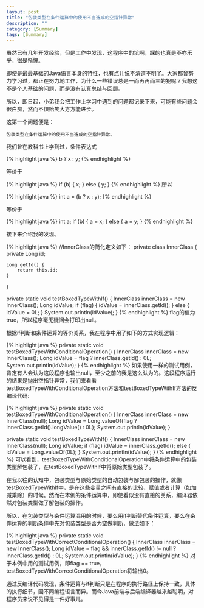 ```yaml
---
layout: post
title: "包装类型在条件运算中的使用不当造成的空指针异常"
description: ""
category: [Summary]
tags: [Summary]
---
```

<link rel="stylesheet" href="{{ site.baseurl }}/css/pygments.css">

虽然已有几年开发经验，但是工作中发现，这程序中的坑啊，踩的也真是不亦乐乎，很是惭愧。

即使是最最基础的Java语言本身的特性，也有点儿说不清道不明了。大家都曾努力学习过，都正在努力地工作，为什么一些错误总是一而再再而三的犯呢？我想这不是个人基础的问题，而是没有认真总结与回顾。

所以，即日起，小弟我会把工作上学习中遇到的问题都记录下来，可能有些问题会很白痴，然而不惧贻笑大方方能进步。

<!-- more -->

这第一个问题便是：

```
包装类型在条件运算中的使用不当造成的空指针异常。
```

我们曾在教科书上学到过，条件表达式

{% highlight java %}
b ? x : y;
{% endhighlight %}

等价于

{% highlight java %}
if (b) {
  x;
} else {
  y;
}
{% endhighlight %}
所以

{% highlight java %}
int a = (b ? x : y);
{% endhighlight %}

等价于

{% highlight java %}
int a;
if (b) {
  a = x;
} else {
  a = y;
}
{% endhighlight %}

接下来介绍我的发现。

{% highlight java %}
//InnerClass的简化定义如下：
private class InnerClass {
    private Long id;
    
    Long getId() {
        return this.id;
    }
}

private static void testBoxedTypeWithIf() {
    InnerClass innerClass = new InnerClass();
    Long idValue;
    if (flag) {
        idValue = innerClass.getId();
    } else {
        idValue = 0L;
    }
    System.out.println(idValue);
}
{% endhighlight %}
flag的值为true，所以程序毫无疑问会打印出null。

根据if判断和条件运算的等价关系，我在程序中用了如下的方式实现逻辑：

{% highlight java %}
private static void testBoxedTypeWithConditionalOperation() {
    InnerClass innerClass = new InnerClass();
    Long idValue = flag ? innerClass.getId() : 0L;
    System.out.println(idValue);
}
{% endhighlight %}
如果使用一样的测试用例，肯定有人会认为这段程序也输出null，至少之前的我是这么认为的。这段程序运行的结果是抛出空指针异常，我们来看看testBoxedTypeWithConditionalOperation方法和testBoxedTypeWithIf方法的反编译代码:

{% highlight java %}
private static void testBoxedTypeWithConditionalOperation() {
    InnerClass innerClass = new InnerClass(null);
    Long idValue = Long.valueOf(flag ? innerClass.getId().longValue() : 0L);
    System.out.println(idValue);
}

private static void testBoxedTypeWithIf() {
    InnerClass innerClass = new InnerClass(null);
    Long idValue;
    if (flag)
      idValue = innerClass.getId();
    else {
      idValue = Long.valueOf(0L);
    }
    System.out.println(idValue);
}
{% endhighlight %}
可以看到，testBoxedTypeWithConditionalOperation中将条件运算中的包装类型解包装了，在testBoxedTypeWithIf中将原始类型包装了。

在我以往的认知中，包装类型与原始类型的自动包装与解包装的操作，就像testBoxedTypeWithIf中，是在这些变量之间有直接的比较、赋值或者计算（如加减乘除）的时候。然而在本例的条件运算中，即使看似没有直接的关系，编译器依然对包装类型做了解包装的操作。

所以，在包装类型与条件运算混用的时候，要么用if判断替代条件运算，要么在条件运算的判断条件中先对包装类型是否为空做判断，做法如下：

{% highlight java %}
private static void testBoxedTypeWithCorrectConditionalOperation() {
    InnerClass innerClass = new InnerClass();
    Long idValue = flag && innerClass.getId() != null ? innerClass.getId() : 0L;
    System.out.println(idValue);
}
{% endhighlight %}
对于本例中用的测试用例，即flag == true，testBoxedTypeWithCorrectConditionalOperation将输出0。

通过反编译代码发现，条件运算与if判断只是在程序的执行路径上保持一致，具体的执行细节，因不同编程语言而异。而今Java前端与后端编译器越来越聪明，对程序员来说不见得是一件好事儿。